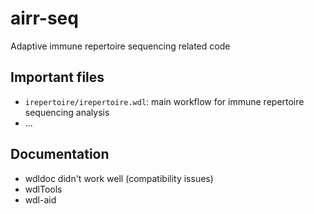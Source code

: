 # airr-seq

Adaptive immune repertoire sequencing related code

## Important files
- `irepertoire/irepertoire.wdl`: main workflow for immune repertoire sequencing analysis
- ...

## Documentation

- wdldoc didn't work well (compatibility issues)
- wdlTools
- wdl-aid